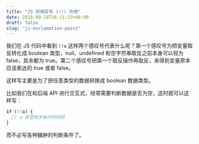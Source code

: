 ```yaml
---
title: "JS 双感叹号 (!!) 作用"
date: 2018-09-18T16:21:23+08:00
draft: false
slug: "js-exclamation-point"
---
```


我们在 JS 代码中看到 `!!a` 这样两个感叹号代表什么呢？第一个感叹号为把变量取反转化成 boolean 类型，null、undefined 和空字符串取反之前本身可以视为 false，其余都为 true。第二个感叹号把第一个取反操作再取反，来得到变量原本应该表达的 true 或者 false。

这样写主要是为了把任意类型的数据转换成 boolean 数据类型。

比如我们在和后端 API 进行交互式，经常需要判断数据是否为空，这时就可以这样写：

```js
if (!!a) {
  // a 非空时才执行的代码
}
```

而不必写各种臃肿的判断条件了。
